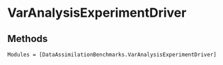 # VarAnalysisExperimentDriver


## Methods

```@autodocs
Modules = [DataAssimilationBenchmarks.VarAnalysisExperimentDriver]
```
